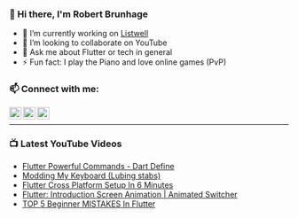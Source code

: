 ### 👋 Hi there, I'm Robert Brunhage

- 🔭 I’m currently working on [Listwell](https://listwell.app)
- 👯 I’m looking to collaborate on YouTube
- 💬 Ask me about Flutter or tech in general
- ⚡ Fun fact: I play the Piano and love online games (PvP)

### 📫 Connect with me:

[<img align="left" alt="RobertBrunhage | YouTube" width="22px" src="https://cdn.jsdelivr.net/npm/simple-icons@v3/icons/youtube.svg" />][youtube]
[<img align="left" alt="RobertBrunhage | Twitter" width="22px" src="https://cdn.jsdelivr.net/npm/simple-icons@v3/icons/twitter.svg" />][twitter]
[<img align="left" alt="RobertBrunhageDev | Instagram" width="22px" src="https://cdn.jsdelivr.net/npm/simple-icons@v3/icons/instagram.svg" />][instagram]

<br />

---

### 📺 Latest YouTube Videos
<!-- YOUTUBE:START -->
- [Flutter Powerful Commands - Dart Define](https://www.youtube.com/watch?v=BbRBV6MvLqE)
- [Modding My Keyboard (Lubing stabs)](https://www.youtube.com/watch?v=49iuGme1nAc)
- [Flutter Cross Platform Setup In 6 Minutes](https://www.youtube.com/watch?v=70dqIVvoEyw)
- [Flutter: Introduction Screen Animation | Animated Switcher](https://www.youtube.com/watch?v=gJ6tyXQVDIw)
- [TOP 5 Beginner MISTAKES In Flutter](https://www.youtube.com/watch?v=F9Z3KhhfwHU)
<!-- YOUTUBE:END -->

[twitter]: https://twitter.com/robertbrunhage
[youtube]: https://youtube.com/c/robertbrunhage
[instagram]: https://instagram.com/robertbrunhagedev
